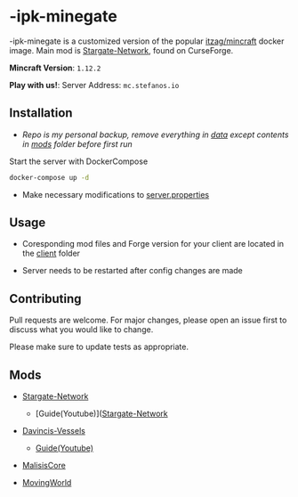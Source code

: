 # -ipk-minegate

-ipk-minegate is a customized version of the popular [itzag/mincraft](https://hub.docker.com/r/itzg/minecraft-server) docker image.
Main mod is [Stargate-Network](https://www.curseforge.com/minecraft/mc-mods/stargate-network), found on CurseForge.

**Mincraft Version**: `1.12.2`

**Play with us!**:  Server Address: `mc.stefanos.io`

## Installation

* *Repo is my personal backup, remove everything in [data](./data) except contents in [mods](./data/mods/) folder before first run*

Start the server with DockerCompose

```bash
docker-compose up -d 
```

* Make necessary modifications to [server.properties](./data/server.properties)


## Usage

* Coresponding mod files and Forge version for your client are located in the [client](/client) folder

* Server needs to be restarted after config changes are made

## Contributing
Pull requests are welcome. For major changes, please open an issue first to discuss what you would like to change.

Please make sure to update tests as appropriate.



## Mods

* [Stargate-Network](https://www.curseforge.com/minecraft/mc-mods/stargate-network)
    * [Guide(Youtube)]([Stargate-Network](https://www.curseforge.com/minecraft/mc-mods/stargate-network)

* [Davincis-Vessels](https://www.curseforge.com/minecraft/mc-mods/davincis-vessels)
    * [Guide(Youtube)](https://www.youtube.com/watch?v=XaShDt9TYLk)

* [MalisisCore](https://www.curseforge.com/minecraft/mc-mods/malisiscore)

* [MovingWorld](https://www.curseforge.com/minecraft/mc-mods/movingworld)
